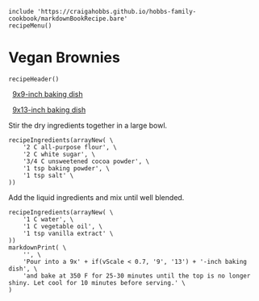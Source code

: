 ~~~ markdown-script
include 'https://craigahobbs.github.io/hobbs-family-cookbook/markdownBookRecipe.bare'
recipeMenu()
~~~

# Vegan Brownies

~~~ markdown-script
recipeHeader()
~~~

  [9x9-inch baking dish](#var.vCategory='Desserts'&var.vScale=0.67)

  [9x13-inch baking dish](#var.vCategory='Desserts'&var.vScale=1)

Stir the dry ingredients together in a large bowl.

~~~ markdown-script
recipeIngredients(arrayNew( \
    '2 C all-purpose flour', \
    '2 C white sugar', \
    '3/4 C unsweetened cocoa powder', \
    '1 tsp baking powder', \
    '1 tsp salt' \
))
~~~

Add the liquid ingredients and mix until well blended.

~~~ markdown-script
recipeIngredients(arrayNew( \
    '1 C water', \
    '1 C vegetable oil', \
    '1 tsp vanilla extract' \
))
markdownPrint( \
    '', \
    'Pour into a 9x' + if(vScale < 0.7, '9', '13') + '-inch baking dish', \
    'and bake at 350 F for 25-30 minutes until the top is no longer shiny. Let cool for 10 minutes before serving.' \
)
~~~
